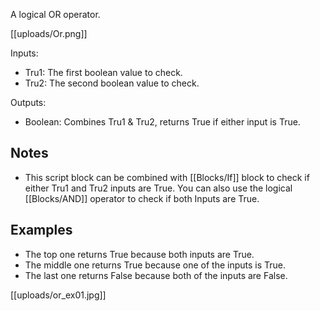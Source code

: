 A logical OR operator.

[[uploads/Or.png]]

Inputs:

* Tru1: The first boolean value to check.
* Tru2: The second boolean value to check.

Outputs:

* Boolean: Combines Tru1 & Tru2, returns True if either input is True.

## Notes
* This script block can be combined with [[Blocks/If]] block to check if either Tru1 and Tru2 inputs are True. You can also use the logical [[Blocks/AND]] operator to check if both Inputs are True.

## Examples
* The top one returns True because both inputs are True.
* The middle one returns True because one of the inputs is True.
* The last one returns False because both of the inputs are False.

[[uploads/or_ex01.jpg]]

